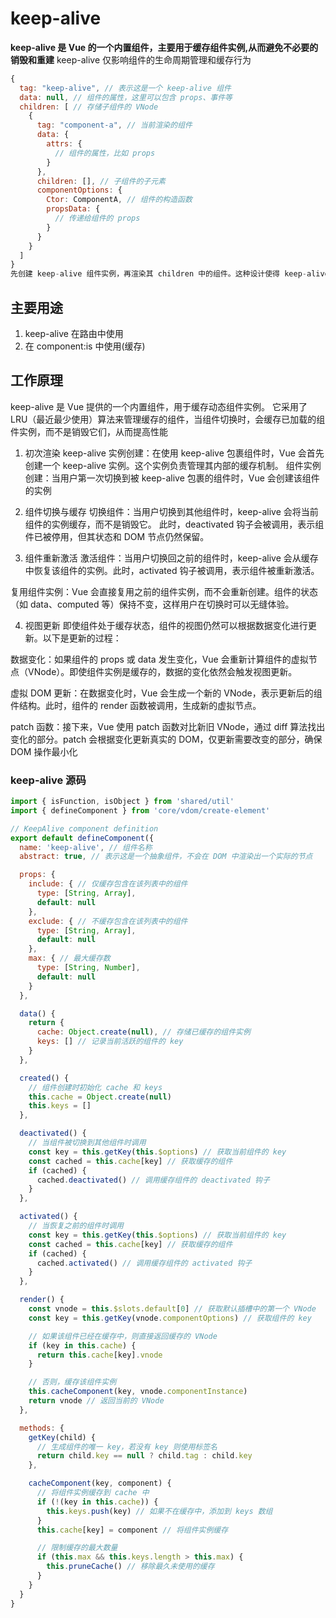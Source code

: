 # keep-alive

**keep-alive 是 Vue 的一个内置组件，主要用于缓存组件实例,从而避免不必要的销毁和重建**
keep-alive 仅影响组件的生命周期管理和缓存行为

```js
{
  tag: "keep-alive", // 表示这是一个 keep-alive 组件
  data: null, // 组件的属性，这里可以包含 props、事件等
  children: [ // 存储子组件的 VNode
    {
      tag: "component-a", // 当前渲染的组件
      data: {
        attrs: {
          // 组件的属性，比如 props
        }
      },
      children: [], // 子组件的子元素
      componentOptions: {
        Ctor: ComponentA, // 组件的构造函数
        propsData: {
          // 传递给组件的 props
        }
      }
    }
  ]
}
先创建 keep-alive 组件实例，再渲染其 children 中的组件。这种设计使得 keep-alive 能够有效地管理被包裹组件的生命周期和缓存
```

## 主要用途

1. keep-alive 在路由中使用
2. 在 component:is 中使用(缓存)

## 工作原理

keep-alive 是 Vue 提供的一个内置组件，用于缓存动态组件实例。
它采用了 LRU（最近最少使用）算法来管理缓存的组件，当组件切换时，会缓存已加载的组件实例，而不是销毁它们，从而提高性能

1. 初次渲染
   keep-alive 实例创建：在使用 keep-alive 包裹组件时，Vue 会首先创建一个 keep-alive 实例。这个实例负责管理其内部的缓存机制。
   组件实例创建：当用户第一次切换到被 keep-alive 包裹的组件时，Vue 会创建该组件的实例

2. 组件切换与缓存
   切换组件：当用户切换到其他组件时，keep-alive 会将当前组件的实例缓存，而不是销毁它。
   此时，deactivated 钩子会被调用，表示组件已被停用，但其状态和 DOM 节点仍然保留。

3. 组件重新激活
   激活组件：当用户切换回之前的组件时，keep-alive 会从缓存中恢复该组件的实例。此时，activated 钩子被调用，表示组件被重新激活。

复用组件实例：Vue 会直接复用之前的组件实例，而不会重新创建。组件的状态（如 data、computed 等）保持不变，这样用户在切换时可以无缝体验。

4. 视图更新
   即使组件处于缓存状态，组件的视图仍然可以根据数据变化进行更新。以下是更新的过程：

数据变化：如果组件的 props 或 data 发生变化，Vue 会重新计算组件的虚拟节点（VNode）。即使组件实例是缓存的，数据的变化依然会触发视图更新。

虚拟 DOM 更新：在数据变化时，Vue 会生成一个新的 VNode，表示更新后的组件结构。此时，组件的 render 函数被调用，生成新的虚拟节点。

patch 函数：接下来，Vue 使用 patch 函数对比新旧 VNode，通过 diff 算法找出变化的部分。patch 会根据变化更新真实的 DOM，仅更新需要改变的部分，确保 DOM 操作最小化

### keep-alive 源码

```js
import { isFunction, isObject } from 'shared/util'
import { defineComponent } from 'core/vdom/create-element'

// KeepAlive component definition
export default defineComponent({
  name: 'keep-alive', // 组件名称
  abstract: true, // 表示这是一个抽象组件，不会在 DOM 中渲染出一个实际的节点

  props: {
    include: { // 仅缓存包含在该列表中的组件
      type: [String, Array],
      default: null
    },
    exclude: { // 不缓存包含在该列表中的组件
      type: [String, Array],
      default: null
    },
    max: { // 最大缓存数
      type: [String, Number],
      default: null
    }
  },

  data() {
    return {
      cache: Object.create(null), // 存储已缓存的组件实例
      keys: [] // 记录当前活跃的组件的 key
    }
  },

  created() {
    // 组件创建时初始化 cache 和 keys
    this.cache = Object.create(null)
    this.keys = []
  },

  deactivated() {
    // 当组件被切换到其他组件时调用
    const key = this.getKey(this.$options) // 获取当前组件的 key
    const cached = this.cache[key] // 获取缓存的组件
    if (cached) {
      cached.deactivated() // 调用缓存组件的 deactivated 钩子
    }
  },

  activated() {
    // 当恢复之前的组件时调用
    const key = this.getKey(this.$options) // 获取当前组件的 key
    const cached = this.cache[key] // 获取缓存的组件
    if (cached) {
      cached.activated() // 调用缓存组件的 activated 钩子
    }
  },

  render() {
    const vnode = this.$slots.default[0] // 获取默认插槽中的第一个 VNode
    const key = this.getKey(vnode.componentOptions) // 获取组件的 key

    // 如果该组件已经在缓存中，则直接返回缓存的 VNode
    if (key in this.cache) {
      return this.cache[key].vnode
    }

    // 否则，缓存该组件实例
    this.cacheComponent(key, vnode.componentInstance)
    return vnode // 返回当前的 VNode
  },

  methods: {
    getKey(child) {
      // 生成组件的唯一 key，若没有 key 则使用标签名
      return child.key == null ? child.tag : child.key
    },

    cacheComponent(key, component) {
      // 将组件实例缓存到 cache 中
      if (!(key in this.cache)) {
        this.keys.push(key) // 如果不在缓存中，添加到 keys 数组
      }
      this.cache[key] = component // 将组件实例缓存

      // 限制缓存的最大数量
      if (this.max && this.keys.length > this.max) {
        this.pruneCache() // 移除最久未使用的缓存
      }
    }
  }
}

```
